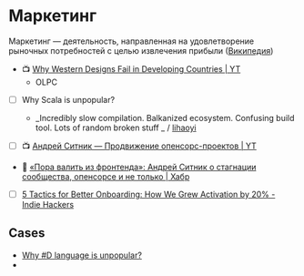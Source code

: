 # Маркетинг

Маркетинг — деятельность, направленная на удовлетворение рыночных потребностей с целью извлечения прибыли ([Википедия](https://ru.wikipedia.org/wiki/Маркетинг))

- :tv: [Why Western Designs Fail in Developing Countries | YT](https://www.youtube.com/watch?v=CGRtyxEpoGg)
	- OLPC

- [ ] Why Scala is unpopular?
	- _Incredibly slow compilation. Balkanized ecosystem. Confusing build tool. Lots of random broken stuff _ / [lihaoyi](https://www.reddit.com/r/scala/comments/l4pggx/comment/gkpv91l/?share_id=XNhYyyaiFhdO0wgdkpctv&utm_content=2)

- [ ] :tv: [Андрей Ситник — Продвижение опенсорс-проектов | YT](https://www.youtube.com/watch?v=SbgqR79nPd0)

- :newspaper: [«Пора валить из фронтенда»: Андрей Ситник о стагнации сообщества, опенсорсе и не только | Хабр](https://habr.com/ru/companies/jugru/articles/444652/)

- [ ] [5 Tactics for Better Onboarding: How We Grew Activation by 20% - Indie Hackers](https://www.indiehackers.com/post/5-tactics-for-better-onboarding-how-we-grew-activation-by-20-e6ba694bdc?nocache=1716230993954)

## Cases

- [Why #D language is unpopular?](./d.md)
-